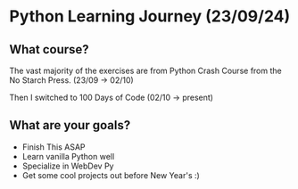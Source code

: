# Python Learning Journey (23/09/24)
## What course?
The vast majority of the exercises are from Python Crash Course from the No Starch Press. (23/09 -> 02/10)

Then I switched to 100 Days of Code (02/10 -> present)
## What are your goals?
- Finish This ASAP
- Learn vanilla Python well
- Specialize in WebDev Py
- Get some cool projects out before New Year's :)
